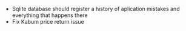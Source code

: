 - Sqlite database should register a history of aplication mistakes and everything that happens there
- Fix Kabum price return issue